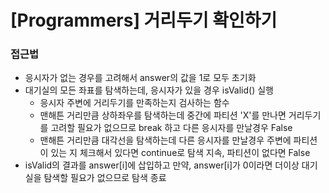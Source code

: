 # [Programmers] 거리두기 확인하기

### 접근법

-   응시자가 없는 경우를 고려해서 answer의 값을 1로 모두 초기화
-   대기실의 모든 좌표를 탐색하는데, 응시자가 있을 경우 isValid() 실행
    -   응시자 주변에 거리두기를 만족하는지 검사하는 함수
    -   맨해튼 거리만큼 상하좌우를 탐색하는데 중간에 파티션 'X'를 만나면 거리두기를 고려할 필요가 없으므로 break 하고 다른 응시자를 만날경우 False
    -   맨해튼 거리만큼 대각선을 탐색하는데 다른 응시자를 만날경우 주변에 파티션이 있는 지 체크해서 있다면 continue로 탐색 지속, 파티션이 없다면 False
-   isValid의 결과를 answer[i]에 삽입하고 만약, answer[i]가 0이라면 더이상 대기실을 탐색할 필요가 없으므로 탐색 종료
